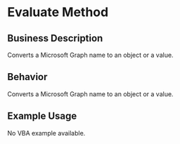 # Evaluate Method

## Business Description
Converts a Microsoft Graph name to an object or a value.

## Behavior
Converts a Microsoft Graph name to an object or a value.

## Example Usage
No VBA example available.